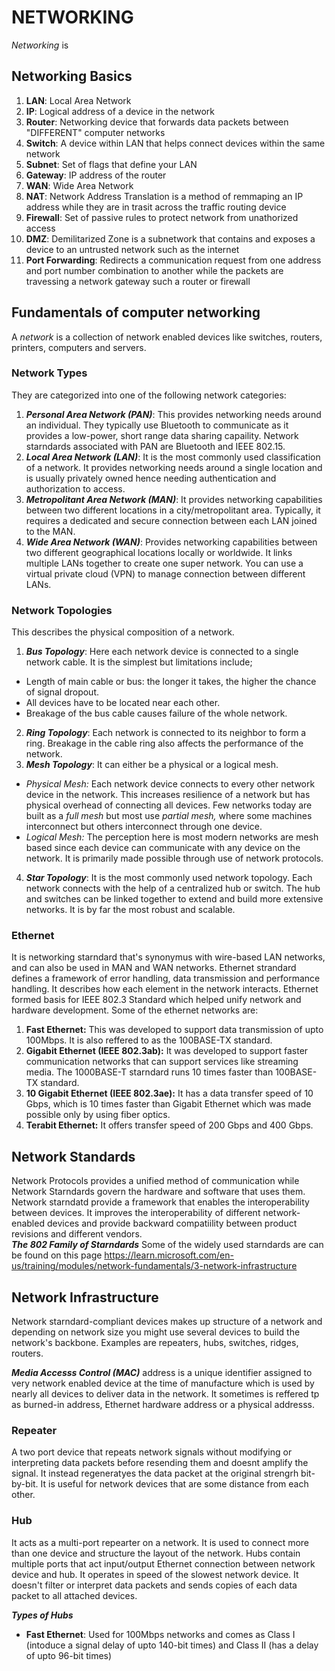 #     NETWORKING
*Networking* is 
## Networking Basics
1. __LAN__: Local Area Network
2. __IP__: Logical address of a device in the network
3. __Router__: Networking device that forwards data packets between "DIFFERENT" computer networks
4. __Switch__: A device within LAN that helps connect devices within the same network
5. __Subnet__: Set of flags that define your LAN
6. __Gateway__: IP address of the router
7. __WAN__: Wide Area Network
8. __NAT__: Network Address Translation is a method of remmaping an IP address while they are in trasit across the traffic routing device
9. __Firewall__: Set of passive rules to protect network from unathorized access
10. __DMZ__: Demilitarized Zone is a subnetwork that contains and exposes a device to an untrusted network such as the internet
11. __Port Forwarding__: Redirects a communication request from one address and port number combination to another while the packets are travessing a network gateway such a router or firewall

## Fundamentals of computer networking

A *network* is a collection of network enabled devices like switches, routers, printers, computers and servers.

### Network Types
They are categorized into one of the following network categories:
1. __*Personal Area Network (PAN)*__: This provides networking needs around an individual. They typically use Bluetooth to communicate as it provides a low-power, short range data sharing capaility. Network starndards associated with PAN are Bluetooth and IEEE 802.15.
2. __*Local Area Network (LAN)*__: It is the most commonly used classification of a network. It provides networking needs around a single location and is usually privately owned hence needing authentication and authorization to access.
3. __*Metropolitant Area Network (MAN)*__: It provides networking capabilities between two different locations in a city/metropolitant area. Typically, it requires a dedicated and secure connection between each LAN joined to the MAN.
4. __*Wide Area Network (WAN)*__: Provides networking capabilities between two different geographical locations locally or worldwide. It links multiple LANs together to create one super network. You can use a virtual private cloud (VPN) to manage connection between different LANs.

### Network Topologies
This describes the physical composition of a network.
1. __*Bus Topology*__: Here each network device is connected to a single network cable. It is the simplest but limitations include;
-    Length of main cable or bus: the longer it takes, the higher the chance of signal dropout.
-    All devices have to be located near each other.
-    Breakage of the bus cable causes failure of the whole network.
2. __*Ring Topology*__: Each network is connected to its neighbor to form a ring. Breakage in the cable ring also affects the performance of the network.
3. __*Mesh Topology*__: It can either be a physical or a logical mesh.
-   *Physical Mesh:* Each network device connects to every other network device in the network.
This increases resilience of a network but has physical overhead of connecting all devices. Few networks today are built as a *full mesh* but most use *partial mesh,* where some machines interconnect but others interconnect through one device.
-   *Logical Mesh:* The perception here is most modern networks are mesh based since each device can communicate with any device on the network. It is primarily made possible through use of network protocols.
4. __*Star Topology*__: It is the most commonly used network topology. Each network connects with the help of a centralized hub or switch. The hub and switches can be linked together to extend and build more extensive networks. It is by far the most robust and scalable.

### Ethernet

It is networking starndard that's synonymus with wire-based LAN networks, and can also be used in MAN and WAN networks.
Ethernet strandard defines a framework of error handling, data transmission and performance handling. It describes how each element in the network interacts.
Ethernet formed basis for IEEE 802.3 Standard which helped unify network and hardware development.
Some of the ethernet networks are:
1. __Fast Ethernet:__ This was developed to support data transmission of upto 100Mbps. It is also reffered to as the 100BASE-TX standard.
2. __Gigabit Ethernet (IEEE 802.3ab):__ It was developed to support faster communication networks that can support services like streaming media. The 1000BASE-T starndard runs 10 times faster than 100BASE-TX standard.
3. __10 Gigabit Ethernet (IEEE 802.3ae):__ It has a data transfer speed of 10 Gbps, which is 10 times faster than Gigabit Ethernet which was made possible only by using fiber optics. 
4. __Terabit Ethernet:__ It offers transfer speed of 200 Gbps and 400 Gbps.

## Network Standards
Network Protocols provides a unified method of communication while Network Starndards govern the hardware and software that uses them. Network starndatd provide a framework that enables the interoperability between devices. It improves the interoperability of different network-enabled devices and provide backward compatiility between product revisions and different vendors.  
__*The 802 Family of Starndards*__ Some of the widely used starndards are can be found on this page https://learn.microsoft.com/en-us/training/modules/network-fundamentals/3-network-infrastructure

## Network Infrastructure
Network starndard-compliant devices makes up structure of a network and depending on network size you might use several devices to build the network's backbone. Examples are repeaters, hubs, switches, ridges, routers.

__*Media Accesss Control (MAC)*__ address is a unique identifier assigned to very network enabled device at the time of manufacture which is used by nearly all devices to deliver data in the network. It sometimes is reffered tp as burned-in address, Ethernet hardware address or a physical addresss.

### Repeater
A two port device that repeats network signals without modifying or interpreting data packets before resending them and doesnt amplify the signal. It instead regeneratyes the data packet at the original strengrh bit-by-bit. It is useful for network devices that are some distance from each other.

### Hub
It acts as a multi-port repearter on a network. It is used to connect more than one device and structure the layout of the network. Hubs contain multiple  ports that act input/output Ethernet connection between network device and hub. It operates in speed of the slowest network device. It doesn't filter or interpret data packets and sends copies of each data packet to all attached devices. </br>

__*Types of Hubs*__
- __Fast Ethernet__: Used for 100Mbps networks and comes as Class I (intoduce a signal delay of upto 140-bit times) and Class II (has a delay of upto 96-bit times)




